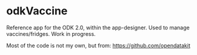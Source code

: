 # odkVaccine
Reference app for the ODK 2.0, within the app-designer.  Used to manage vaccines/fridges.  Work in progress.

Most of the code is not my own, but from: https://github.com/opendatakit
